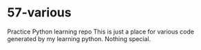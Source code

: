 # 57-various
Practice Python learning repo
This is just a place for various code generated by my learning python.
Nothing special.
